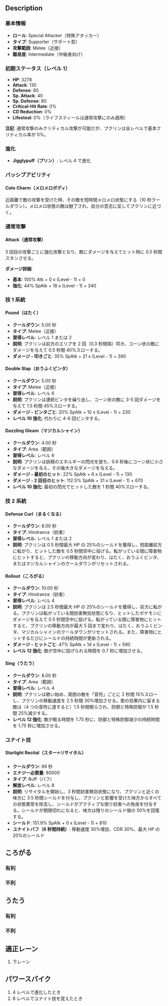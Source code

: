 ## Description

### 基本情報

- **ロール**: Special Attacker（特殊アタッカー）
- **タイプ**: Supporter（サポート型）
- **攻撃範囲**: Melee（近接）
- **難易度**: Intermediate（中級者向け）

### 初期ステータス（レベル 1）

- **HP**: 3278
- **Attack**: 130
- **Defense**: 90
- **Sp. Attack**: 40
- **Sp. Defense**: 80
- **Critical-Hit Rate**: 0%
- **CD Reduction**: 0%
- **Lifesteal**: 0%（ライフスティールは通常攻撃にのみ適用）

**注記**: 通常攻撃のみクリティカル攻撃が可能だが、プクリンは全レベルで基本クリティカル率が 0%。

### 進化

- **Jigglypuff（プリン）**: レベル 4 で進化

### パッシブアビリティ

#### Cute Charm（メロメロボディ）

近距離で敵の攻撃を受けた時、その敵を短時間メロメロ状態にする（10 秒クールダウン）。メロメロ状態の敵は魅了され、自分の意志に反してプクリンに近づく。

### 通常攻撃

#### Attack（通常攻撃）

3 回目の攻撃ごとに強化攻撃となり、敵にダメージを与えてヒット時に 0.5 秒間スタンさせる。

**ダメージ詳細**:

- **基本**: 100% Atk + 0 x (Level - 1) + 0
- **強化**: 44% SpAtk + 18 x (Level - 1) + 340

### 技 1 系統

#### Pound（はたく）

- **クールダウン**: 5.00 秒
- **タイプ**: Melee（近接）
- **習得レベル**: レベル 1 または 2
- **説明**: プクリンは前方のエリアを 2 回（0.3 秒間隔）叩き、コーン状の敵にダメージを与えて 0.5 秒間 40%スローする。
- **ダメージ - 叩きごと**: 35% SpAtk + 21 x (Level - 1) + 390

#### Double Slap（おうふくビンタ）

- **クールダウン**: 5.00 秒
- **タイプ**: Melee（近接）
- **習得レベル**: レベル 6
- **説明**: プクリンは連続ビンタを繰り出し、コーン状の敵に 3-5 回ダメージを与えて 1.5 秒間 45%スローする。
- **ダメージ - ビンタごと**: 20% SpAtk + 10 x (Level - 1) + 230
- **レベル 10 強化**: 代わりに 4-6 回ビンタする。

#### Dazzling Gleam（マジカルシャイン）

- **クールダウン**: 4.00 秒
- **タイプ**: Area（範囲）
- **習得レベル**: レベル 6
- **説明**: プクリンは妖精のエネルギーの閃光を放ち、0.6 秒後にコーン状に小さなダメージを与え、その後大きなダメージを与える。
- **ダメージ - 最初のヒット**: 22% SpAtk + 6 x (Level - 1) + 130
- **ダメージ - 2 回目のヒット**: 112.5% SpAtk + 31 x (Level - 1) + 670
- **レベル 10 強化**: 最初の閃光でヒットした敵を 1 秒間 40%スローする。

### 技 2 系統

#### Defense Curl（まるくなる）

- **クールダウン**: 8.00 秒
- **タイプ**: Hindrance（妨害）
- **習得レベル**: レベル 1 または 2
- **説明**: プクリンは 0.5 秒間最大 HP の 25%のシールドを獲得し、短距離前方に転がり、ヒットした敵を 0.5 秒間空中に投げる。転がっている間に障害物にヒットすると、プクリンの移動方向が変わり、はたく、おうふくビンタ、またはマジカルシャインのクールダウンがリセットされる。

#### Rollout（ころがる）

- **クールダウン**: 10.00 秒
- **タイプ**: Hindrance（妨害）
- **習得レベル**: レベル 4
- **説明**: プクリンは 2.5 秒間最大 HP の 25%のシールドを獲得し、前方に転がる。プクリンは転がっている間妨害無効状態になり、ヒットしたポケモンにダメージを与えて 0.5 秒間空中に投げる。転がっている間に障害物にヒットすると、プクリンの移動方向が最大 5 回まで変わり、はたく、おうふくビンタ、マジカルシャインのクールダウンがリセットされる。また、障害物にヒットするたびにシールドの持続時間が更新される。
- **ダメージ - ヒットごと**: 47% SpAtk + 14 x (Level - 1) + 590
- **レベル 12 強化**: 敵が空中に投げられる時間を 0.7 秒に増加させる。

#### Sing（うたう）

- **クールダウン**: 8.00 秒
- **タイプ**: Area（範囲）
- **習得レベル**: レベル 4
- **説明**: プクリンは歌い始め、周囲の敵を「音符」ごとに 2 秒間 15%スローし、プクリンの移動速度を 2.5 秒間 30%増加させる。歌の効果内に留まる敵は（4 つの音符に達すると）1.5 秒間眠らされ、防御と特殊防御が 1.5 秒間 25%減少する。
- **レベル 12 強化**: 敵が眠る時間を 1.75 秒に、防御と特殊防御減少の持続時間を 1.75 秒に増加させる。

### ユナイト技

#### Starlight Recital（スター:star:リサイタル）

- **クールダウン**: 89 秒
- **エナジー必要量**: 80000
- **タイプ**: Buff（バフ）
- **解放レベル**: レベル 8
- **説明**: リサイタルを開始し、3 秒間妨害無効状態になり、プクリンと近くの味方に 3.5 秒間シールドを付与し、プクリンと影響を受けた味方からすべての状態異常を除去し、シールドがアクティブな限り妨害への免疫を付与する。シールドが期限切れになると、味方は残りのシールド値の 50%を回復する。
- **シールド**: 151.9% SpAtk + 0 x (Level - 1) + 810
- **ユナイトバフ（6 秒間持続）**: 移動速度 30%増加、CDR 30%、最大 HP の 20%のシールド

## ころがる

### 有利

### 不利

## うたう

### 有利

### 不利

## 適正レーン

1. 下レーン

## パワースパイク

1. 4 レベルで進化したとき
2. 8 レベルでユナイト技を覚えたとき
